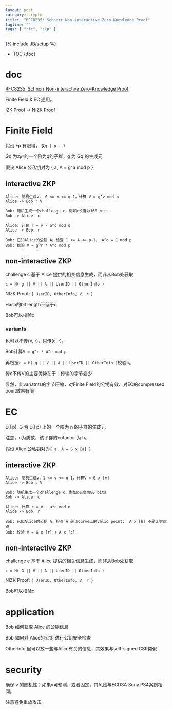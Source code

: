 ```yaml
---
layout: post
category: crypto
title:  "RFC8235: Schnorr Non-interactive Zero-Knowledge Proof"
tagline: ""
tags: [ "rfc", "zkp" ] 
---
```

{% include JB/setup %}

* TOC
{:toc}

# doc 

[RFC8235: Schnorr Non-interactive Zero-Knowledge Proof](https://datatracker.ietf.org/doc/html/rfc8235)

Finite Field & EC 通用。

IZK Proof  -> NIZK Proof

# Finite Field

假设 Fp 有限域，取`q | p - 1`

Gq 为`Zp*`的一个阶为q的子群，g 为 Gq 的生成元

假设 Alice 公私钥对为 { a, A = g^a mod p }

## interactive ZKP

    Alice: 随机生成v， 0 <= v <= q-1，计算 V = g^v mod p
    Alice -> Bob : V

    Bob: 随机生成一个challenge c，例如c长度为160 bits
    Bob -> Alice: c

    Alice: 计算 r = v - a*c mod q
    Alice -> Bob: r

    Bob: 已知Alice的公钥 A，检查 1 <= A <= p-1， A^q = 1 mod p
    Bob: 校验 V = g^r * A^c mod p

##  non-interactive ZKP

challenge c 基于 Alice 提供的相关信息生成，而非从Bob处获取

`c = H( g || V || A || UserID || OtherInfo )`

NIZK Proof: `{ UserID, OtherInfo, V, r }`

Hash的bit length不低于q

Bob可以校验c

### variants

也可以不传(V, r)，只传(c, r)。

Bob计算`V = g^r * A^c mod p`

再根据`c = H( g || V || A || UserID || OtherInfo )`校验c。

传c不传V的主要优势在于：传输的字节变少

显然，此variatnts的字节压缩，对Finite Field的公钥有效、对EC的compressed point效果有限

# EC

E(Fp), G 为 E(Fp) 上的一个阶为 n 的子群的生成元

注意，n为质数，该子群的cofactor 为 h。

假设 Alice 公私钥对为`{ a, A = G x [a] }`

## interactive ZKP

    Alice: 随机生成v，1 <= v <= n-1，计算V = G x [v]
    Alice -> Bob : V

    Bob: 随机生成一个challenge c，例如c长度为80 bits
    Bob -> Alice: c

    Alice: 计算 r = v - a*c mod n
    Alice -> Bob: r

    Bob: 已知Alice的公钥 A，检查 A 是该curve上的valid point:  A x [h] 不是无穷远点
    Bob: 校验 V = G x [r] + A x [c]


## non-interactive ZKP

challenge c 基于 Alice 提供的相关信息生成，而非从Bob处获取

`c = H( G || V || A || UserID || OtherInfo )`

NIZK Proof: `{ UserID, OtherInfo, V, r }`

Bob可以校验c

# application

Bob 如何获取 Alice 的公钥信息

Bob 如何对 Alice的公钥 进行公钥安全检查

OtherInfo 里可以放一些与Alice有关的信息，其效果与self-signed CSR类似

# security

确保 v 的随机性；如果v可预测，或者固定，其风险与ECDSA Sony PS4案例相同。

注意避免重放攻击。


